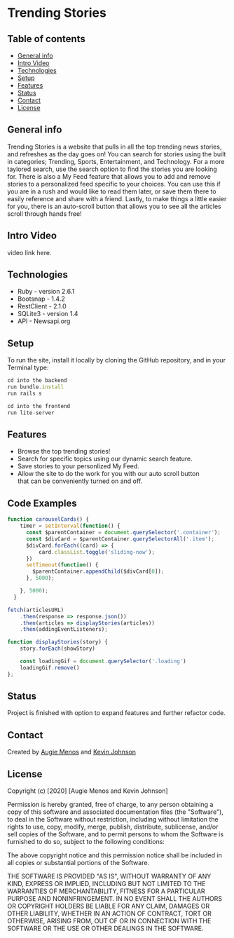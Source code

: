# Trending Stories


## Table of contents
* [General info](#general-info)
* [Intro Video](#intro-video)
* [Technologies](#technologies)
* [Setup](#setup)
* [Features](#features)
* [Status](#status)
* [Contact](#contact)
* [License](#license)


## General info
Trending Stories is a website that pulls in all the top trending news stories, and refreshes as the day goes on! You can search for stories using the built in categories; Trending, Sports, Entertainment, and Technology. For a more taylored search, use the search option to find the stories you are looking for. There is also a My Feed feature that allows you to add and remove stories to a personalized feed specific to your choices. You can use this if you are in a rush and would like to read them later, or save them there to easily reference and share  with a friend. Lastly, to make things a little easier for you, there is an auto-scroll button that allows you to see all the articles scroll through hands free!

## Intro Video

video link here. 

## Technologies
* Ruby - version 2.6.1
* Bootsnap - 1.4.2
* RestClient - 2.1.0
* SQLite3 - version 1.4
* API - Newsapi.org

## Setup
To run the site, install it locally by cloning the GitHub repository, and in your Terminal type:
```javascript
cd into the backend 
run bundle.install
run rails s 
```
``` javascript
cd into the frontend
run lite-server
``` 

## Features

* Browse the top trending stories!
* Search for specific topics using our dynamic search feature.
* Save stories to your personlized My Feed.
* Allow the site to do the work for you with our auto scroll button    
  that can be conveniently turned on and off.
    

## Code Examples

``` javascript
function carouselCards() {
    timer = setInterval(function() {
      const $parentContainer = document.querySelector('.container');
      const $divCard = $parentContainer.querySelectorAll('.item');
      $divCard.forEach((card) => {
          card.classList.toggle('sliding-now');
      })
      setTimeout(function() {
        $parentContainer.appendChild($divCard[0]);
      }, 5000);

    }, 5000);
  }
```

``` javascript
fetch(articlesURL)
    .then(response => response.json())
    .then(articles => displayStories(articles))
    .then(addingEventListeners);

function displayStories(story) {
    story.forEach(showStory)

    const loadingGif = document.querySelector('.loading')
    loadingGif.remove()
};
```


## Status
Project is finished with option to expand features and further refactor code.


## Contact
Created by [Augie Menos](https://www.linkedin.com/in/augie-menos-9b8329b1/) and [Kevin Johnson](https://www.linkedin.com/in/kevin-johnson805/)


## License

Copyright (c) [2020] [Augie Menos and Kevin Johnson]

Permission is hereby granted, free of charge, to any person obtaining a copy
of this software and associated documentation files (the "Software"), to deal
in the Software without restriction, including without limitation the rights
to use, copy, modify, merge, publish, distribute, sublicense, and/or sell
copies of the Software, and to permit persons to whom the Software is
furnished to do so, subject to the following conditions:

The above copyright notice and this permission notice shall be included in all
copies or substantial portions of the Software.

THE SOFTWARE IS PROVIDED "AS IS", WITHOUT WARRANTY OF ANY KIND, EXPRESS OR
IMPLIED, INCLUDING BUT NOT LIMITED TO THE WARRANTIES OF MERCHANTABILITY,
FITNESS FOR A PARTICULAR PURPOSE AND NONINFRINGEMENT. IN NO EVENT SHALL THE
AUTHORS OR COPYRIGHT HOLDERS BE LIABLE FOR ANY CLAIM, DAMAGES OR OTHER
LIABILITY, WHETHER IN AN ACTION OF CONTRACT, TORT OR OTHERWISE, ARISING FROM,
OUT OF OR IN CONNECTION WITH THE SOFTWARE OR THE USE OR OTHER DEALINGS IN THE
SOFTWARE.